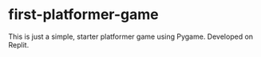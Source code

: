 # first-platformer-game
This is just a simple, starter platformer game using Pygame. Developed on Replit.
